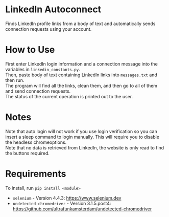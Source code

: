 # LinkedIn Autoconnect
Finds LinkedIn profile links from a body of text and automatically sends connection requests using your account.
# How to Use
First enter LinkedIn login information and a connection message into the variables in `linkedin_constants.py`.  
Then, paste body of text containing LinkedIn links into `messages.txt` and then run.  
The program will find all the links, clean them, and then go to all of them and send connection requests.  
The status of the current operation is printed out to the user.
# Notes
Note that auto login will not work if you use login verification so you can insert a sleep command to login manually. This will require you to disable the headless chromeoptions.  
Note that no data is retrieved from LinkedIn, the website is only read to find the buttons required.
# Requirements
To install, run `pip install <module>`  
- `selenium` - Version 4.4.3:  https://www.selenium.dev  
- `undetected-chromedriver` - Version 3.1.5.post4: https://github.com/ultrafunkamsterdam/undetected-chromedriver  

